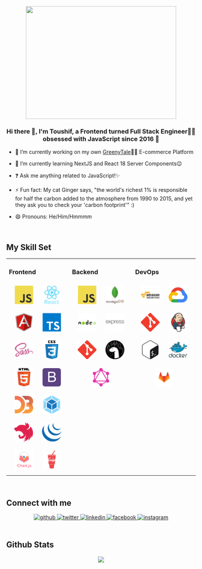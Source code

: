 <div align="center">
<img src="https://media.giphy.com/media/7TcdtHOCxo3meUvPgj/giphy.gif" align="center" height="300" width="400" />
</div>

### <div align="center">Hi there 👋, I'm Toushif, a Frontend turned Full Stack Engineer👨‍💻 obsessed with JavaScript since 2016 🚀</div>

-   🔭 I’m currently working on my own [GreenyTale](https://github.com/rishavanand/github-profilinator)🛒🌲 E-commerce Platform

-   🌱 I’m currently learning NextJS and React 18 Server Components😉

-   ❓ Ask me anything related to JavaScript!✨

-   ⚡ Fun fact: My cat Ginger says, "the world's richest 1% is responsible for half the carbon added to the atmosphere from 1990 to 2015, and yet they ask you to check your 'carbon footprint'" :)

-   😄 Pronouns: He/Him/Hmmmm

<br/>

## My Skill Set

<table><tr><td valign="top" width="33%">

### Frontend

<div align="center">  
    <img style="margin: 10px" title="JavaScript" src="./skills-assets/javascript-original.svg" alt="JavaScript" height="50" />  
    <img style="margin: 10px" title="React" src="./skills-assets/react-original-wordmark.svg" alt="React" height="50" />  
    <img style="margin: 10px" title="Angular" src="./skills-assets/angularjs-original.svg" alt="Angular" height="50" />  
    <img style="margin: 10px" title="TypeScript" src="./skills-assets/typescript-original.svg" alt="TypeScript" height="50" />  
    <img style="margin: 10px" title="Sass" src="./skills-assets/sass-original.svg" alt="Sass" height="50" />  
    <img style="margin: 10px" title="CSS3" src="./skills-assets/css3-original-wordmark.svg" alt="CSS3" height="50" />  
    <img style="margin: 10px" title="HTML5" src="./skills-assets/html5-original-wordmark.svg" alt="HTML5" height="50" />  
    <img style="margin: 10px" title="Bootstrap" src="./skills-assets/bootstrap-plain.svg" alt="Bootstrap" height="50" />  
    <img style="margin: 10px" title="D3" src="./skills-assets/d3js-original.svg" alt="D3.js" height="50" />  
    <img style="margin: 10px" title="Webpack" src="./skills-assets/webpack-original.svg" alt="Webpack" height="50" />  
    <img style="margin: 10px" title="NestJS" src="./skills-assets/nestjs.svg" alt="NestJS" height="50" />  
    <img style="margin: 10px" title="jQuery" src="./skills-assets/jquery.png" alt="jQuery" height="50" />  
    <img style="margin: 10px" title="Chart.js" src="./skills-assets/logo-title.svg" alt="Chart.js" height="50" />  
    <img style="margin: 10px" title="gulp.js" src="./skills-assets/gulp-plain.svg" alt="gulp.js" height="50" />  
</div>

</td><td valign="top" width="33%">

### Backend

<div align="center">  
<img style="margin: 10px" title="JavaScript" src="./skills-assets/javascript-original.svg" alt="JavaScript" height="50" />  
<img style="margin: 10px" title="MongoDB" src="./skills-assets/mongodb-original-wordmark.svg" alt="MongoDB" height="50" />  
<img style="margin: 10px" title="Node.js" src="./skills-assets/nodejs-original-wordmark.svg" alt="Node.js" height="50" />  
<img style="margin: 10px" title="Express.js" src="./skills-assets/express-original-wordmark.svg" alt="Express.js" height="50" />  
<img style="margin: 10px" title="Git" src="./skills-assets/git-scm-icon.svg" alt="Git" height="50" />  
<img style="margin: 10px" title="Deno" src="./skills-assets/deno.svg" alt="Deno" height="50" />  
<img style="margin: 10px" title="GraphQL" src="./skills-assets/graphql.png" alt="GraphQL" height="50" />  
</div>

</td><td valign="top" width="33%">

### DevOps

<div align="center">  
<img style="margin: 10px" title="AWS" src="./skills-assets/amazonwebservices-original-wordmark.svg" alt="AWS" height="50" />  
<img style="margin: 10px" title="Google Cloud Platforms" src="./skills-assets/google_cloud-icon.svg" alt="GCP" height="50" />  
<img style="margin: 10px" title="Git" src="./skills-assets/git-scm-icon.svg" alt="Git" height="50" />  
<img style="margin: 10px" title="Jenkins" src="./skills-assets/jenkins-icon.svg" alt="Jenkins" height="50" />  
<img style="margin: 10px" title="Bash" src="./skills-assets/gnu_bash-icon.svg" alt="Bash" height="50" />  
<img style="margin: 10px" title="Docker" src="./skills-assets/docker-original-wordmark.svg" alt="Docker" height="50" />  
<img style="margin: 10px" title="GitLab" src="./skills-assets/gitlab.svg" alt="GitLab" height="50" />  
</div>

</td></tr></table>

<br/>

## Connect with me

<div align="center">
    <a href="https://github.com/toushif" target="_blank">
        <img src=https://img.shields.io/badge/github-%2324292e.svg?&style=for-the-badge&logo=github&logoColor=white alt=github style="margin-bottom: 5px;" />
    </a>
    <a href="https://twitter.com/ToushIFHAQ" target="_blank">
        <img src=https://img.shields.io/badge/twitter-%2300acee.svg?&style=for-the-badge&logo=twitter&logoColor=white alt=twitter style="margin-bottom: 5px;" />
    </a>
    <a href="https://linkedin.com/in/toushif-haq" target="_blank">
        <img src=https://img.shields.io/badge/linkedin-%231E77B5.svg?&style=for-the-badge&logo=linkedin&logoColor=white alt=linkedin style="margin-bottom: 5px;" />
    </a>
    <a href="https://www.facebook.com/toushif-haque" target="_blank">
        <img src=https://img.shields.io/badge/facebook-%232E87FB.svg?&style=for-the-badge&logo=facebook&logoColor=white alt=facebook style="margin-bottom: 5px;" />
    </a>
    <a href="https://instagram.com/boris_707" target="_blank">
        <img src=https://img.shields.io/badge/instagram-%23000000.svg?&style=for-the-badge&logo=instagram&logoColor=white alt=instagram style="margin-bottom: 5px;" />
    </a>  
</div>

<br/>

## Github Stats

<div align="center"><img src="https://github-readme-stats.vercel.app/api/top-langs/?username=toushif&hide_border=true&layout=compact" align="center" /></div>

<br/>
